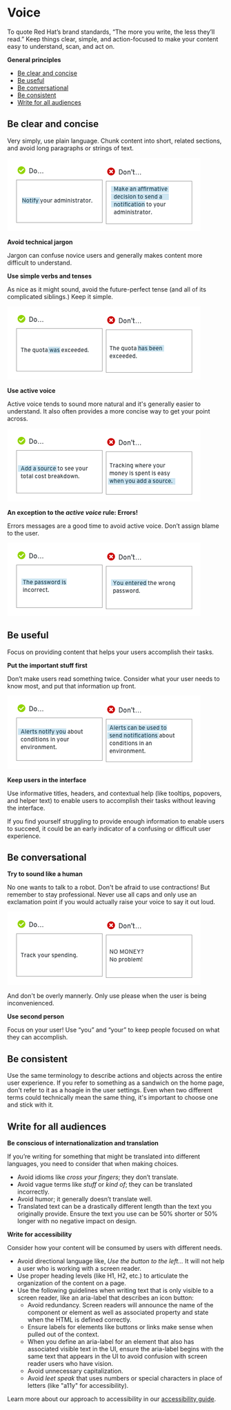 # Voice

To quote Red Hat’s brand standards, “The more you write, the less they’ll read.” Keep things clear, simple, and action-focused to make your content easy to understand, scan, and act on.

**General principles**

* [Be clear and concise](#be-clear-and-concise)
* [Be useful](#be-useful)
* [Be conversational](#be-conversational)
* [Be consistent](#be-consistent)
* [Write for all audiences](#write-for-all-audiences)

## Be clear and concise

Very simply, use plain language. Chunk content into short, related sections, and avoid long paragraphs or strings of text.

![Concise example](./img/concise.png)

**Avoid technical jargon**

Jargon can confuse novice users and generally makes content more difficult to understand.

**Use simple verbs and tenses**

As nice as it might sound, avoid the future-perfect tense (and all of its complicated siblings.) Keep it simple.

![Simple verbs and tenses example](./img/simple-tense.png)

**Use active voice**

Active voice tends to sound more natural and it's generally easier to understand. It also often provides a more concise way to get your point across.

![Active voice info example](./img/active.png)

**An exception to the _active voice_ rule: Errors!**

Errors messages are a good time to avoid active voice. Don’t assign blame to the user.

![Error example](./img/error.png)

## Be useful

Focus on providing content that helps your users accomplish their tasks.

**Put the important stuff first**

Don’t make users read something twice. Consider what your user needs to know most, and put that information up front.

![Useful example](./img/useful.png)

**Keep users in the interface**

Use informative titles, headers, and contextual help (like tooltips, popovers, and helper text) to enable users to accomplish their tasks without leaving the interface.  

If you find yourself struggling to provide enough information to enable users to succeed, it could be an early indicator of a confusing or difficult user experience.

## Be conversational

**Try to sound like a human**

No one wants to talk to a robot. Don't be afraid to use contractions! But remember to stay professional. Never use all caps and only use an exclamation point if you would actually raise your voice to say it out loud.

![Conversational example](./img/conversational.png)

And don't be overly mannerly. Only use please when the user is being inconvenienced.

**Use second person**

Focus on your user! Use “you” and “your” to keep people focused on what they can accomplish.

## Be consistent

Use the same terminology to describe actions and objects across the entire user experience. If you refer to something as a sandwich on the home page, don't refer to it as a hoagie in the user settings. Even when two different terms could technically mean the same thing, it's important to choose one and stick with it.  

## Write for all audiences

**Be conscious of internationalization and translation**

If you’re writing for something that might be translated into different languages, you need to consider that when making choices.
* Avoid idioms like _cross your fingers_; they don’t translate.
* Avoid vague terms like _stuff_ or _kind of_; they can be translated incorrectly.
* Avoid humor; it generally doesn’t translate well.
* Translated text can be a drastically different length than the text you originally provide. Ensure the text you use can be 50% shorter or 50% longer with no negative impact on design.

**Write for accessibility**

Consider how your content will be consumed by users with different needs.
* Avoid directional language like, _Use the button to the left..._ It will not help a user who is working with a screen reader.
* Use proper heading levels (like H1, H2, etc.) to articulate the organization of the content on a page.
* Use the following guidelines when writing text that is only visible to a screen reader, like an aria-label that describes an icon button:
  * Avoid redundancy. Screen readers will announce the name of the component or element as well as associated property and state when the HTML is defined correctly.
  * Ensure labels for elements like buttons or links make sense when pulled out of the context.
  * When you define an aria-label for an element that also has associated visible text in the UI, ensure the aria-label begins with the same text that appears in the UI to avoid confusion with screen reader users who have vision.
  * Avoid unnecessary capitalization.
  * Avoid _leet speak_ that uses numbers or special characters in place of letters (like "a11y" for accessibility).

Learn more about our approach to accessibility in our [accessibility guide](/get-started/accessibility-guide).
